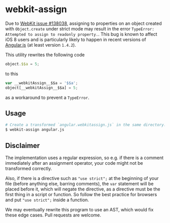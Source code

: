 # webkit-assign

Due to [WebKit issue #138038][], assigning to properties on an object created
with `Object.create` under strict mode may result in the error `TypeError:
Attempted to assign to readonly property.`. This bug is known to affect iOS 8
users and is particularly likely to happen in recent versions of [Angular.js][]
(at least version `1.4.2`).

This utility rewrites the following code

```js
object.$$a = 5;
```

to this

```js
var __webkitAssign__$$a = '$$a';
object[__webkitAssign__$$a] = 5;
```

as a workaround to prevent a `TypeError`.

## Usage

```bash
# Create a transformed `angular.webkitassign.js` in the same directory:
$ webkit-assign angular.js
```

## Disclaimer

The implementation uses a regular expression, so e.g. if there is a comment
immediately after an assignment operator, your code might not be transformed
correctly.

Also, if there is a directive such as `"use strict";` at the beginning of your
file (before anything else, barring comments), the `var` statement will be
placed before it, which will negate the directive, as a directive must be the
first thing in a script or function. So follow the best practice for browsers
and put `"use strict";` inside a function.

We may eventually rewrite this program to use an AST, which would fix these edge
cases. Pull requests are welcome.

[WebKit issue #138038]: https://bugs.webkit.org/show_bug.cgi?id=138038
[Angular.js]: https://angularjs.org/
